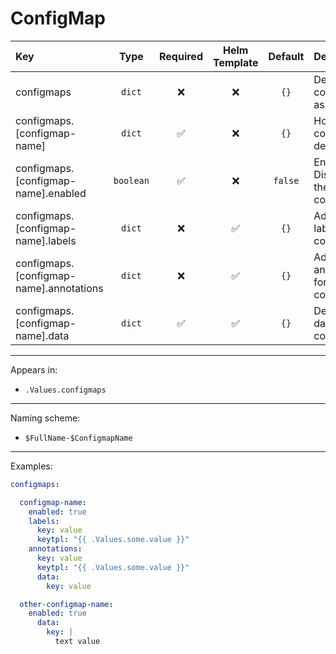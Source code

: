 # ConfigMap

| Key                                    |   Type    | Required | Helm Template | Default | Description                          |
| :------------------------------------- | :-------: | :------: | :-----------: | :-----: | :----------------------------------- |
| configmaps                              |  `dict`   |    ❌    |      ❌       |  `{}`   | Define the configMaps as dicts       |
| configmaps.[configmap-name]             |  `dict`   |    ✅    |      ❌       |  `{}`   | Holds configMap definition           |
| configmaps.[configmap-name].enabled     | `boolean` |    ✅    |      ❌       | `false` | Enables or Disables the configMap    |
| configmaps.[configmap-name].labels      |  `dict`   |    ❌    |      ✅       |  `{}`   | Additional labels for configmap      |
| configmaps.[configmap-name].annotations |  `dict`   |    ❌    |      ✅       |  `{}`   | Additional annotations for configmap |
| configmaps.[configmap-name].data        |  `dict`   |    ✅    |      ✅       |  `{}`   | Define the data of the configmap     |

---

Appears in:

- `.Values.configmaps`

---

Naming scheme:

- `$FullName-$ConfigmapName`

---

Examples:

```yaml
configmaps:

  configmap-name:
    enabled: true
    labels:
      key: value
      keytpl: "{{ .Values.some.value }}"
    annotations:
      key: value
      keytpl: "{{ .Values.some.value }}"
      data:
        key: value

  other-configmap-name:
    enabled: true
      data:
        key: |
          text value


```
